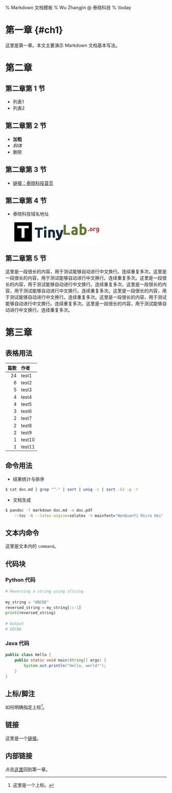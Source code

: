 % Markdown 文档模板
% Wu Zhangjin @ 泰晓科技
% \today

# 第一章 {#ch1}

这里是第一章。本文主要演示 Markdown 文档基本写法。

# 第二章

## 第二章第 1 节

- 列表1
- 列表2

## 第二章第 2 节

- **加粗**
- *斜体*
- 删除

## 第二章第 3 节

- [链接：泰晓科技首页](http://tinylab.org)

## 第二章第 4 节

- 泰晓科技域名地址

  ![Domain Name](./images/logo-login.png)

## 第二章第 5 节

这里是一段很长的内容，用于测试能够自动进行中文换行。连续重复多次。这里是一段很长的内容，用于测试能够自动进行中文换行。连续重复多次。这里是一段很长的内容，用于测试能够自动进行中文换行。连续重复多次。这里是一段很长的内容，用于测试能够自动进行中文换行。连续重复多次。这里是一段很长的内容，用于测试能够自动进行中文换行。连续重复多次。这里是一段很长的内容，用于测试能够自动进行中文换行。连续重复多次。这里是一段很长的内容，用于测试能够自动进行中文换行。连续重复多次。

# 第三章

## 表格用法

| 篇数 | 作者  |
|-----:|:------|
|   24 | test1 |
|    6 | test2 |
|    5 | test3 |
|    4 | test4 |
|    4 | test5 |
|    3 | test6 |
|    2 | test7 |
|    2 | test8 |
|    2 | test9 |
|    1 | test10|
|    1 | test11|

## 命令用法

- 结果统计与排序

```bash
$ cat doc.md | grep "^-" | sort | uniq -c | sort -k1 -g -r
```

- 文档生成

```bash
$ pandoc -f markdown doc.md -o doc.pdf
	--toc -N --latex-engine=xelatex -V mainfont="WenQuanYi Micro Hei"
```

## 文本内命令

这里是文本内的 `command`。

## 代码块

### Python 代码

```python
# Reversing a string using slicing

my_string = "ABCDE"
reversed_string = my_string[::-1]
print(reversed_string)

# Output
# EDCBA
```

### Java 代码

```Java
public class Hello {
    public static void main(String[] args) {
        System.out.println("Hello, world!");
    }
}
```

## 上标/脚注

如何明确指定上标[^1]。

[^1]: 这里是一个上标。

## 链接

这里是一个[链接][2]。

[2]: http://tinylab.org "泰晓科技首页"

## 内部链接

点击[这里](#ch1)回到第一章。
